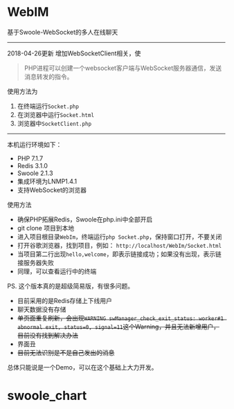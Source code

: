 # WebIM
基于Swoole-WebSocket的多人在线聊天

***
2018-04-26更新
增加WebSocketClient相关，使
>PHP进程可以创建一个websocket客户端与WebSocket服务器通信，发送消息转发的指令。

使用方法为
1. 在终端运行`Socket.php`
2. 在浏览器中运行`Socket.html`
3. 浏览器中`SocketClient.php`
***

本机运行环境如下：
* PHP 7.1.7
* Redis 3.1.0
* Swoole 2.1.3
* 集成环境为LNMP1.4.1
* 支持WebSocket的浏览器

使用方法
* 确保PHP拓展Redis，Swoole在php.ini中全部开启
* git clone 项目到本地
* 进入项目根目录`WebIm`，终端运行`php Socket.php`，保持窗口打开，不要关闭
* 打开谷歌浏览器，找到项目，例如：
`http://localhost/WebIm/Socket.html`
* 当项目第二行出现`hello,welcome`，即表示链接成功；如果没有出现，表示链接服务器失败
* 同理，可以查看运行中的终端

PS. 这个版本真的是超级简易版，有很多问题。
* 目前采用的是Redis存储上下线用户
* 聊天数据没有存储
* ~~单页面重复刷新，会出现`WARNING swManager_check_exit_status: worker#1 abnormal exit, status=0, signal=11`这个Warning，并且无法新增用户，目前没有找到解决办法~~
* 界面丑
* ~~目前无法识别是不是自己发出的消息~~

总体只能说是一个Demo，可以在这个基础上大力开发。

# swoole_chart
